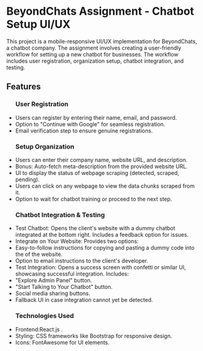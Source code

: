 <h1>BeyondChats Assignment - Chatbot Setup UI/UX</h1>
This project is a mobile-responsive UI/UX implementation for BeyondChats, a chatbot company. The assignment involves creating a user-friendly workflow for setting up a new chatbot for businesses. The workflow includes user registration, organization setup, chatbot integration, and testing.

<h2>Features</h2>
<ul>
<h3>User Registration</h3>
<li>Users can register by entering their name, email, and password.</li>
<li>Option to "Continue with Google" for seamless registration.</li>
<li>Email verification step to ensure genuine registrations.</li>
</ul>

<ul>
<h3>Setup Organization</h3>
<li>Users can enter their company name, website URL, and description.</li>
<li>Bonus: Auto-fetch meta-description from the provided website URL.</li>
<li>UI to display the status of webpage scraping (detected, scraped, pending).</li>
<li>Users can click on any webpage to view the data chunks scraped from it.</li>
<li>Option to wait for chatbot training or proceed to the next step.</li>
</ul>

<ul>
<h3>Chatbot Integration & Testing</h3>
<li>Test Chatbot: Opens the client's website with a dummy chatbot integrated at the bottom right. Includes a feedback option for issues.</li>
<li>Integrate on Your Website: Provides two options:
<li>Easy-to-follow instructions for copying and pasting a dummy code into the <head> of the website.</li>
<li>
Option to email instructions to the client's developer.
</li>
</li>
<li>Test Integration: Opens a success screen with confetti or similar UI, showcasing successful integration. Includes:
<li>"Explore Admin Panel" button.</li>
<li>"Start Talking to Your Chatbot" button.</li>
<li>Social media sharing buttons.</li>
<li>Fallback UI in case integration cannot yet be detected.</li>
</li>

</ul>

<ul>
<h3>Technologies Used</h3>
<li>Frontend:React.js .</li>
<li>
Styling: CSS frameworks like Bootstrap for responsive design.</li>
<li>Icons: FontAwesome  for UI elements.</li>
</ul>
